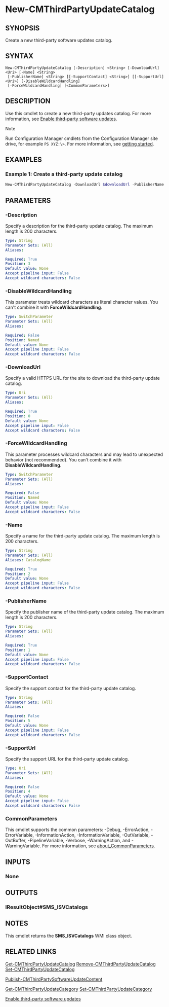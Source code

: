 ﻿---
external help file: AdminUI.PS.dll-Help.xml
Module Name: ConfigurationManager
ms.date: 03/25/2021
online version:
schema: 2.0.0
---

# New-CMThirdPartyUpdateCatalog

## SYNOPSIS

Create a new third-party software updates catalog.

## SYNTAX

```
New-CMThirdPartyUpdateCatalog [-Description] <String> [-DownloadUrl] <Uri> [-Name] <String>
 [-PublisherName] <String> [[-SupportContact] <String>] [[-SupportUrl] <Uri>] [-DisableWildcardHandling]
 [-ForceWildcardHandling] [<CommonParameters>]
```

## DESCRIPTION

Use this cmdlet to create a new third-party updates catalog. For more information, see [Enable third-party software updates](/mem/configmgr/sum/deploy-use/third-party-software-updates).

> [!NOTE]
> Run Configuration Manager cmdlets from the Configuration Manager site drive, for example `PS XYZ:\>`. For more information, see [getting started](/powershell/sccm/overview).

## EXAMPLES

### Example 1: Create a third-party update catalog

```powershell
New-CMThirdPartyUpdateCatalog -DownloadUrl $downloadUrl -PublisherName $publisher -Name $name -Description $description -SupportUrl $supportUrl -SupportContact $supportContact
```

## PARAMETERS

### -Description

Specify a description for the third-party update catalog. The maximum length is 200 characters.

```yaml
Type: String
Parameter Sets: (All)
Aliases:

Required: True
Position: 3
Default value: None
Accept pipeline input: False
Accept wildcard characters: False
```

### -DisableWildcardHandling

This parameter treats wildcard characters as literal character values. You can't combine it with **ForceWildcardHandling**.

```yaml
Type: SwitchParameter
Parameter Sets: (All)
Aliases:

Required: False
Position: Named
Default value: None
Accept pipeline input: False
Accept wildcard characters: False
```

### -DownloadUrl

Specify a valid HTTPS URL for the site to download the third-party update catalog.

```yaml
Type: Uri
Parameter Sets: (All)
Aliases:

Required: True
Position: 0
Default value: None
Accept pipeline input: False
Accept wildcard characters: False
```

### -ForceWildcardHandling

This parameter processes wildcard characters and may lead to unexpected behavior (not recommended). You can't combine it with **DisableWildcardHandling**.

```yaml
Type: SwitchParameter
Parameter Sets: (All)
Aliases:

Required: False
Position: Named
Default value: None
Accept pipeline input: False
Accept wildcard characters: False
```

### -Name

Specify a name for the third-party update catalog. The maximum length is 200 characters.

```yaml
Type: String
Parameter Sets: (All)
Aliases: CatalogName

Required: True
Position: 2
Default value: None
Accept pipeline input: False
Accept wildcard characters: False
```

### -PublisherName

Specify the publisher name of the third-party update catalog. The maximum length is 200 characters.

```yaml
Type: String
Parameter Sets: (All)
Aliases:

Required: True
Position: 1
Default value: None
Accept pipeline input: False
Accept wildcard characters: False
```

### -SupportContact

Specify the support contact for the third-party update catalog.

```yaml
Type: String
Parameter Sets: (All)
Aliases:

Required: False
Position: 5
Default value: None
Accept pipeline input: False
Accept wildcard characters: False
```

### -SupportUrl

Specify the support URL for the third-party update catalog.

```yaml
Type: Uri
Parameter Sets: (All)
Aliases:

Required: False
Position: 4
Default value: None
Accept pipeline input: False
Accept wildcard characters: False
```

### CommonParameters
This cmdlet supports the common parameters: -Debug, -ErrorAction, -ErrorVariable, -InformationAction, -InformationVariable, -OutVariable, -OutBuffer, -PipelineVariable, -Verbose, -WarningAction, and -WarningVariable. For more information, see [about_CommonParameters](http://go.microsoft.com/fwlink/?LinkID=113216).

## INPUTS

### None

## OUTPUTS

### IResultObject#SMS_ISVCatalogs

## NOTES

This cmdlet returns the **SMS_ISVCatalogs** WMI class object.

## RELATED LINKS

[Get-CMThirdPartyUpdateCatalog](Get-CMThirdPartyUpdateCatalog.md)
[Remove-CMThirdPartyUpdateCatalog](Remove-CMThirdPartyUpdateCatalog.md)
[Set-CMThirdPartyUpdateCatalog](Set-CMThirdPartyUpdateCatalog.md)

[Publish-CMThirdPartySoftwareUpdateContent](Publish-CMThirdPartySoftwareUpdateContent.md)

[Get-CMThirdPartyUpdateCategory](Get-CMThirdPartyUpdateCategory.md)
[Set-CMThirdPartyUpdateCategory](Set-CMThirdPartyUpdateCategory.md)

[Enable third-party software updates](/mem/configmgr/sum/deploy-use/third-party-software-updates)
